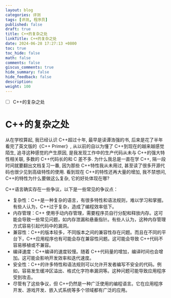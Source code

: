 ```yaml
---
layout: blog
categories: 评测
tags: [评测, 程序员]
published: false
draft: true
title: C++的复杂之处
linkTitle: C++的复杂之处
date: 2024-06-28 17:27:13 +0800
toc: true
toc_hide: false
math: false
comments: false
giscus_comments: true
hide_summary: false
hide_feedback: false
description: 
weight: 100
---
```


- [ ] C++的复杂之处

# C++的复杂之处

从在学校算起, 我已经认识 C++超过十年, 最早是读谭浩强的书, 后来是花了半年看完了英文版的《C++ Primer》, 从以前的自以为懂了 C++到现在的越来越感觉陌生, 追寻这种感觉的产生原因, 是我发现工作中的生产代码从未与 C++的强大特性相关联, 多数的 C++代码长的和 C 差不多. 为什么我总是一直在学 C++, 隔一段时间就要翻出文档复习一番, 因为那些 C++特性我从未用过, 甚至读了很多开源代码也很少见到高级特性的使用. 看到现在 C++的特性还再大量的增加, 我不禁想问, C++的特性为什么要做这么复杂, 它的好处体现在哪?

C++语言确实存在一些争议，以下是一些常见的争议点：

- 复杂性：C++是一种复杂的语言，有很多特性和语法规则，难以学习和掌握。有些人认为，C++过于复杂，造成了编程效率低下。
- 内存管理：C++ 使用手动内存管理，需要程序员自行分配和释放内存。这可能会导致一些常见问题，如内存泄漏和悬垂指针。有些人认为，这种内存管理方式容易引起代码中的漏洞。
- 兼容性：C++的版本较多，不同版本之间的兼容性存在问题。而且在不同的平台下，C++应用程序也有可能会存在兼容性问题。这可能会导致 C++代码不容易移植或不兼容。
- 编译速度：C++编译的速度较慢。随着 C++代码量的增加，编译时间也会增加。这可能会影响开发效率和迭代速度。
- 安全性：C++的许多特性和语法规则可以允许开发者编写不安全的代码。例如，容易发生缓冲区溢出、格式化字符串漏洞等。这种问题可能导致应用程序受到攻击。
- 尽管有了这些争议，但 C++仍然是一种广泛使用的编程语言。它在应用程序开发、游戏开发、嵌入式系统等多个领域都有广泛的应用。

